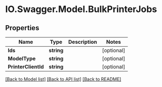 # IO.Swagger.Model.BulkPrinterJobs
## Properties

Name | Type | Description | Notes
------------ | ------------- | ------------- | -------------
**Ids** | **string** |  | [optional] 
**ModelType** | **string** |  | [optional] 
**PrinterClientId** | **string** |  | [optional] 

[[Back to Model list]](../README.md#documentation-for-models) [[Back to API list]](../README.md#documentation-for-api-endpoints) [[Back to README]](../README.md)

